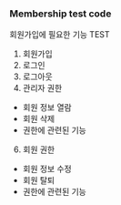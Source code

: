 ### Membership test code
회원가입에 필요한 기능 TEST
1. 회원가입
2. 로그인
3. 로그아웃
4. 관리자 권한
  - 회원 정보 열람
  - 회원 삭제
  - 권한에 관련된 기능 
6. 회원 권한
  - 회원 정보 수정 
  - 회원 탈퇴 
  - 권한에 관련된 기능 

